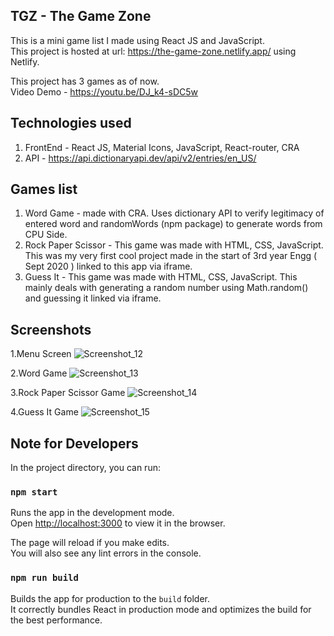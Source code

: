 ## TGZ - The Game Zone

This is a mini game list I made using React JS and JavaScript. \
This project is hosted at url: https://the-game-zone.netlify.app/ using Netlify. 

This project has 3 games as of now.\
Video Demo - https://youtu.be/DJ_k4-sDC5w

## Technologies used

1. FrontEnd - React JS, Material Icons, JavaScript, React-router, CRA
2. API - https://api.dictionaryapi.dev/api/v2/entries/en_US/<word>


## Games list

1. Word Game - made with CRA. Uses dictionary API to verify legitimacy of entered word and randomWords (npm package) to generate words from CPU Side.
2. Rock Paper Scissor - This game was made with HTML, CSS, JavaScript. This was my very first cool project made in the start of 3rd year Engg ( Sept 2020 ) linked to this app via iframe.
3. Guess It - This game was made with HTML, CSS, JavaScript. This mainly deals with generating a random number using Math.random() and guessing it linked via iframe. 




## Screenshots
1.Menu Screen
![Screenshot_12](https://user-images.githubusercontent.com/55575881/128611821-2984c73a-a14c-4734-804e-e1a3c4e64760.png)

2.Word Game
![Screenshot_13](https://user-images.githubusercontent.com/55575881/128611834-d651b9e9-5b6f-445a-80ae-3a8d231e83b2.png)

3.Rock Paper Scissor Game
![Screenshot_14](https://user-images.githubusercontent.com/55575881/128611845-f1e68d7d-4d79-4772-a4c9-c88946ff1d65.png)

4.Guess It Game
![Screenshot_15](https://user-images.githubusercontent.com/55575881/128611868-678d5157-2b73-4754-93ce-5339056843b2.png)


## Note for Developers

In the project directory, you can run:

### `npm start`

Runs the app in the development mode.\
Open [http://localhost:3000](http://localhost:3000) to view it in the browser.

The page will reload if you make edits.\
You will also see any lint errors in the console.


### `npm run build`

Builds the app for production to the `build` folder.\
It correctly bundles React in production mode and optimizes the build for the best performance.





